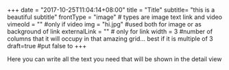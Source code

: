 +++
date = "2017-10-25T11:04:14+08:00"
title = "Title"
subtitle= "this is a beautiful subtitle"
frontType = "image" # types are image text link and video
vimeoId = "" #only if video
img = "hi.jpg" #used both for image or as background of link
externalLink = "" # only for link
width = 3 #number of columns that it will occupy in that amazing grid... best if it is multiple of 3
draft=true #put false to
+++

Here you can write all the text you need that will be shown in the detail view
